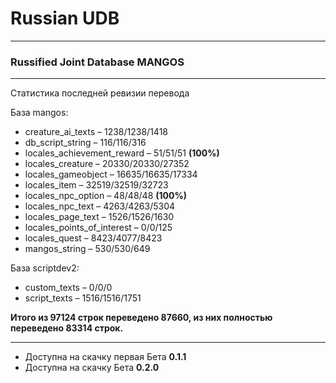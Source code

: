 # Russian UDB #

---

### Russified Joint Database MANGOS ###

---

Статистика последней ревизии перевода

База mangos:
  * creature\_ai\_texts – 1238/1238/1418
  * db\_script\_string – 116/116/316
  * locales\_achievement\_reward – 51/51/51 **(100%)**
  * locales\_creature – 20330/20330/27352
  * locales\_gameobject – 16635/16635/17334
  * locales\_item – 32519/32519/32723
  * locales\_npc\_option – 48/48/48 **(100%)**
  * locales\_npc\_text – 4263/4263/5304
  * locales\_page\_text – 1526/1526/1630
  * locales\_points\_of\_interest – 0/0/125
  * locales\_quest – 8423/4077/8423
  * mangos\_string – 530/530/649

База scriptdev2:
  * custom\_texts – 0/0/0
  * script\_texts – 1516/1516/1751

**Итого из 97124 строк переведено 87660, из них полностью переведено 83314 строк.**

---

  * Доступна на скачку первая Бета **0.1.1**
  * Доступна на скачку Бета **0.2.0**